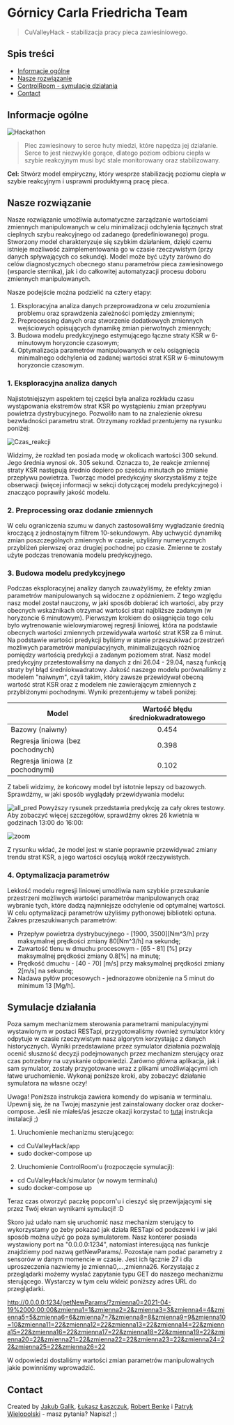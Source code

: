 # Górnicy Carla Friedricha Team
> CuValleyHack - stabilizacja pracy pieca zawiesiniowego.

## Spis treści
* [Informacje ogólne](#informacje-ogólne)
* [Nasze rozwiązanie](#nasze-rozwiązanie)
* [ControlRoom - symulacje działania](#symulacje-działania)
* [Contact](#contact)

## Informacje ogólne

![Hackathon](images/hackathon_img.jpg)

> Piec zawiesinowy to serce huty miedzi, które napędza jej działanie. 
Serce to jest niezwykle gorące, dlatego poziom odbioru ciepła w szybie reakcyjnym musi być stale monitorowany oraz stabilizowany. 

**Cel:** Stwórz model empiryczny, który wesprze stabilizację poziomu ciepła w szybie reakcyjnym i usprawni produktywną pracę pieca.

## Nasze rozwiązanie
Nasze rozwiązanie umożliwia automatyczne zarządzanie wartościami zmiennych manipulowanych w celu minimalizacji odchylenia 
łącznych strat cieplnych szybu reakcyjnego od zadanego (predefiniowanego) progu. Stworzony model charakteryzuje się szybkim 
działaniem, dzięki czemu istnieje możliwość zaimplementowania go w czasie rzeczywistym (przy danych spływających co sekundę).
Model może być użyty zarówno do celów diagnostycznych obecnego stanu parametrów pieca zawiesinowego (wsparcie sternika), jak
i do całkowitej automatyzacji procesu doboru zmiennych manipulowanych.  

Nasze podejście można podzielić na cztery etapy:
1. Eksploracyjna analiza danych przeprowadzona w celu zrozumienia problemu oraz sprawdzenia zależności pomiędzy zmiennymi;
2. Preprocessing danych oraz stworzenie dodatkowych zmiennych wejściowych opisujących dynamikę zmian pierwotnych zmiennych;
3. Budowa modelu predykcyjnego estymującego łączne straty KSR w 6-minutowym horyzoncie czasowym;
4. Optymalizacja parametrów manipulowanych w celu osiągnięcia minimalnego odchylenia od zadanej wartości strat KSR w 6-minutowym horyzoncie czasowym.

### 1. Eksploracyjna analiza danych
Najistotniejszym aspektem tej części była analiza rozkładu czasu wystąpowania ekstremów strat KSR po wystąpieniu zmian przepływu 
powietrza dystrybucyjnego. Pozwoliło nam to na znalezienie okresu bezwładności parametru strat. Otrzymany rozkład przentujemy na rysunku poniżej:

![Czas_reakcji](images/akcja-reakcja.png)

Widzimy, że rozkład ten posiada modę w okolicach wartości 300 sekund. Jego średnia wynosi ok. 305 sekund. Oznacza to, że
reakcje zmiennej straty KSR następują średnio dopiero po sześciu minutach po zmianie przepływu powietrza. Tworząc model predykcyjny
skorzystaliśmy z tejże obserwacji (więcej informacji w sekcji dotyczącej modelu predykcyjnego) i znacząco poprawiły jakość modelu. 

### 2. Preprocessing oraz dodanie zmiennych
W celu ograniczenia szumu w danych zastosowaliśmy wygładzanie średnią kroczącą z jednostajnym filtrem 10-sekundowym.
Aby uchwycić dynamikę zmian poszczególnych zmiennych w czasie, użyliśmy numerycznych przybliżeń pierwszej oraz drugiej pochodnej po czasie.
Zmienne te zostały użyte podczas trenowania modelu predykcyjnego.

### 3. Budowa modelu predykcyjnego
Podczas eksploracyjnej analizy danych zauważyliśmy, że efekty zmian parametrów manipulowanych są widoczne z opóźnieniem. 
Z tego względu nasz model został nauczony, w jaki sposób dobierać ich wartości, aby przy obecnych wskaźnikach
otrzymać wartości strat najbliższe zadanym (w horyzoncie 6 minutowym). Pierwszym krokiem do osiągnięcia tego celu było wytrenowanie
wielowymiarowej regresji liniowej, która na podstawie obecnych wartości zmiennych przewidywała wartość strat KSR za 6 minut.
Na podstawie wartości predykcji byliśmy w stanie przeszukiwać przestrzeń możliwych parametrów manipulacyjnych, minimalizujących
różnicę pomiędzy wartością predykcji a zadanym poziomem strat. Nasz model predykcyjny przetestowaliśmy na danych z dni 26.04 - 29.04, 
naszą funkcją straty był błąd średniokwadratowy. Jakość naszego modelu porównaliśmy z modelem "naiwnym", czyli takim, który zawsze
przewidywał obecną wartość strat KSR oraz z modelem nie zawierającym zmiennych z przybliżonymi pochodnymi. Wyniki prezentujemy w tabeli poniżej:

| Model       | Wartość błędu średniokwadratowego |
| ------------- |:-------------:|
| Bazowy (naiwny)     | 0.454 |
| Regresja liniowa (bez pochodnych) | 0.398      |   
| Regresja liniowa (z pochodnymi) | 0.102   |

Z tabeli widzimy, że końcowy model był istotnie lepszy od bazowych. Sprawdźmy, w jaki sposób wyglądały przewidywania modelu:

![all_pred](images/all_pred.png)
Powyższy rysunek przedstawia predykcję za cały okres testowy. Aby zobaczyć więcej szczegółów, sprawdźmy okres 26 kwietnia w godzinach 13:00 do 16:00:

![zoom](images/zoom.png)

Z rysunku widać, że model jest w stanie poprawnie przewidywać zmiany trendu strat KSR, a jego wartości oscylują wokół rzeczywistych.
 

### 4. Optymalizacja parametrów
Lekkość modelu regresji liniowej umożliwia nam szybkie przeszukanie przestrzeni możliwych wartości parametrów manipulowanych oraz wybranie tych,
które dadzą najmniejsze odchylenie od optymalnej wartości. W celu optymalizacji parametrów użyliśmy pythonowej biblioteki optuna.
Zakres przeszukiwanych parametrów:
* Przepływ powietrza dystrybucyjnego - [1900, 3500][Nm^3/h] przy maksymalnej prędkości zmiany 80[Nm^3/h] na sekundę;
* Zawartość tlenu w dmuchu procesowym - [65 - 81] [%] przy maksymalnej prędkości zmiany 0.8[%] na minutę;
* Prędkość dmuchu - [40 - 70] [m/s] przy maksymalnej prędkości zmiany 2[m/s] na sekundę;
* Nadawa pyłów procesowych - jednorazowe obniżenie na 5 minut do minimum 13 [Mg/h].

## Symulacje działania

Poza samym mechanizmem sterowania parametrami manipulacyjnymi wystawionym w postaci RESTapi, przygotowaliśmy również symulator który odpytuje w czasie rzeczywistym nasz algorytm korzystając z danych historycznych. Wyniki przedstawiane przez symulator działania pozwalają ocenić słuszność decyzji podejmowanych przez mechanizm sterujący oraz czas potrzebny na uzyskanie odpowiedzi. Zarówno główna aplikacja, jak i sam symulator, zostały przygotowane wraz z plikami umożliwiającymi ich łatwe uruchomienie. Wykonaj poniższe kroki, aby zobaczyć działanie symulatora na własne oczy!

Uwaga! Poniższa instrukcja zawiera komendy do wpisania w terminalu. Upewnij się, że na Twojej maszynie jest zainstalowany
docker oraz docker-compose. Jeśli nie miałeś/aś jeszcze okazji korzystać to [tutaj](https://docs.docker.com/compose/install/) instrukcja instalacji ;) 

1. Uruchomienie mechanizmu sterującego:
 - cd CuValleyHack/app
 - sudo docker-compose up
2. Uruchomienie ControlRoom'u (rozpoczęcie symulacji):
 - cd CuValleyHack/simulator (w nowym terminalu)
 - sudo docker-compose up

Teraz czas otworzyć paczkę popcorn'u i cieszyć się przewijającymi się przez Twój ekran wynikami symulacji! :D 

Skoro już udało nam się uruchomić nasz mechanizm sterujący to wykorzystamy go żeby pokazać jak działa RESTapi od podszewki i w jaki sposób można użyć go poza symulatorem. Nasz konterer posiada wystawiony port na "0.0.0.0:1234", natomiast interesującą nas funkcje znajdziemy pod nazwą getNewParams/. Pozostaje nam podać parametry z sensorów w danym momencie w czasie. Jest ich łącznie 27 i dla uproszeczenia nazwiemy je zmienna0,...,zmienna26. Korzystając z przeglądarki możemy wysłać zapytanie typu GET do naszego mechanizmu sterującego. Wystarczy w tym celu wkleić poniższy adres URL do przeglądarki.

http://0.0.0.0:1234/getNewParams/?zmienna0=2021-04-19%2000:00:00&zmienna1=1&zmienna2=2&zmienna3=3&zmienna4=4&zmienna5=5&zmienna6=6&zmienna7=7&zmienna8=8&zmienna9=9&zmienna10=10&zmienna11=22&zmienna12=22&zmienna13=22&zmienna14=22&zmienna15=22&zmienna16=22&zmienna17=22&zmienna18=22&zmienna19=22&zmienna20=22&zmienna21=22&zmienna22=22&zmienna23=22&zmienna24=22&zmienna25=22&zmienna26=22

W odpowiedzi dostaliśmy wartości zmian parametrów manipulowalnych jakie powinniśmy wprowadzić.  


## Contact
Created by [Jakub Galik](https://www.linkedin.com/in/jakub-galik-467b6b136/), [Łukasz Łaszczuk](https://www.linkedin.com/in/%C5%82ukasz-%C5%82aszczuk-141361187/), [Robert Benke](https://www.linkedin.com/in/robert-benke-396b56175/) i [Patryk Wielopolski](https://www.linkedin.com/in/patryk-wielopolski/) - masz pytania? Napisz! ;) 
